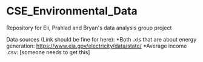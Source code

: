 # CSE_Environmental_Data
Repository for Eli, Prahlad and Bryan's data analysis group project

Data sources (Link should be fine for here):
  *Both .xls that are about energy generation: https://www.eia.gov/electricity/data/state/
  *Average income .csv: [someone needs to get this]